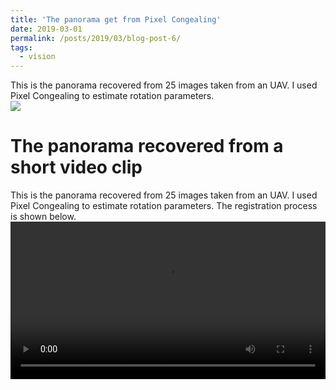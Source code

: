 ```yaml
---
title: 'The panorama get from Pixel Congealing'
date: 2019-03-01
permalink: /posts/2019/03/blog-post-6/
tags:
  - vision
---
```


This is the panorama recovered from 25 images taken from an UAV. I used Pixel Congealing to estimate rotation parameters.  <br/><img src='/images/AfterPC.png'>

The panorama recovered from a short video clip
======
This is the panorama recovered from 25 images taken from an UAV. I used Pixel Congealing to estimate rotation parameters. The registration process is shown below.
<video width="100%" height="auto" autoplay controls>
	<source src="/videos/PC_process.mp4" type="video/mp4">
</video>

